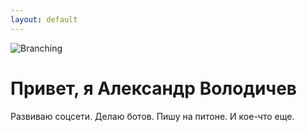 ```yaml
---
layout: default
---
```


![Branching](https://volodichev.com/wp-content/uploads/2018/06/ava-300x300.png)

# Привет, я Александр Володичев

Развиваю соцсети. Делаю ботов. Пишу на питоне. И кое-что еще.

